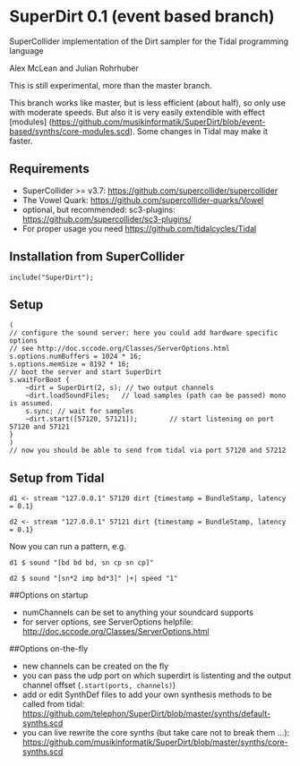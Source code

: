 # SuperDirt 0.1 (event based branch)
SuperCollider implementation of the Dirt sampler for the Tidal programming language

Alex McLean and Julian Rohrhuber

This is still experimental, more than the master branch.

This branch works like master, but is less efficient (about half), so only use with moderate speeds. But also it is very easily extendible with effect [modules] (https://github.com/musikinformatik/SuperDirt/blob/event-based/synths/core-modules.scd). Some changes in Tidal may make it faster.


## Requirements

* SuperCollider >= v3.7: https://github.com/supercollider/supercollider
* The Vowel Quark: https://github.com/supercollider-quarks/Vowel
* optional, but recommended: sc3-plugins: https://github.com/supercollider/sc3-plugins/
* For proper usage you need https://github.com/tidalcycles/Tidal

## Installation from SuperCollider
```
include("SuperDirt");
```

## Setup
```
(
// configure the sound server: here you could add hardware specific options
// see http://doc.sccode.org/Classes/ServerOptions.html
s.options.numBuffers = 1024 * 16;
s.options.memSize = 8192 * 16;
// boot the server and start SuperDirt
s.waitForBoot {
	~dirt = SuperDirt(2, s); // two output channels
	~dirt.loadSoundFiles;	// load samples (path can be passed) mono is assumed.
	s.sync; // wait for samples
	~dirt.start([57120, 57121]);		// start listening on port 57120 and 57121
}
)
// now you should be able to send from tidal via port 57120 and 57212
```

## Setup from Tidal
```
d1 <- stream "127.0.0.1" 57120 dirt {timestamp = BundleStamp, latency = 0.1}

d2 <- stream "127.0.0.1" 57121 dirt {timestamp = BundleStamp, latency = 0.1}
```
Now you can run a pattern, e.g.
```
d1 $ sound "[bd bd bd, sn cp sn cp]"

d2 $ sound "[sn*2 imp bd*3]" |+| speed "1"
```

##Options on startup
- numChannels can be set to anything your soundcard supports
- for server options, see ServerOptions helpfile: http://doc.sccode.org/Classes/ServerOptions.html

##Options on-the-fly
- new channels can be created on the fly
- you can pass the udp port on which superdirt is listenting and the output channel offset (```.start(ports, channels)```)
- add or edit SynthDef files to add your own synthesis methods to be called from tidal: https://github.com/telephon/SuperDirt/blob/master/synths/default-synths.scd
- you can live rewrite the core synths (but take care not to break them ...): https://github.com/musikinformatik/SuperDirt/blob/master/synths/core-synths.scd
